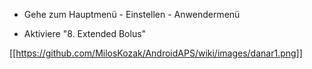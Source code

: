 * Gehe zum Hauptmenü - Einstellen - Anwendermenü

* Aktiviere "8. Extended Bolus"

[[https://github.com/MilosKozak/AndroidAPS/wiki/images/danar1.png]]
